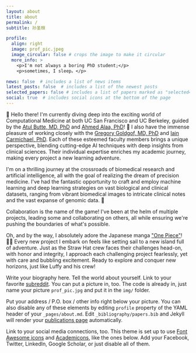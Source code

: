 ```yaml
---
layout: about
title: about
permalink: /
subtitle: 孙圣桓

profile:
  align: right
  image: prof_pic.jpeg
  image_circular: false # crops the image to make it circular
  more_info: >
    <p>I'm not always a boring PhD student;</p>
    <p>sometimes, I sleep。</p>

news: false  # includes a list of news items
latest_posts: false  # includes a list of the newest posts
selected_papers: false # includes a list of papers marked as "selected={true}"
social: true  # includes social icons at the bottom of the page
---
```

🚀 Hello there! I'm currently diving deep into the exciting world of Computational Medicine at both UC San Francisco and UC Berkeley, guided by the [Atul Butte, MD, PhD](https://profiles.ucsf.edu/atul.butte) and [Ahmed Alaa, PhD](https://ahmedmalaa.github.io/)! 🌟 I also have the immense pleasure of working closely with the [Gregory Goldgof, MD, PhD](https://www.mskcc.org/cancer-care/doctors/gregory-goldgof) and [Iain Carmichael, PhD](https://idc9.github.io/). Each of these esteemed faculty members brings a unique perspective, blending cutting-edge AI techniques with deep insights from clinical sciences. Their individual expertise enriches my academic journey, making every project a new learning adventure.

I'm on a thrilling journey at the crossroads of biomedical research and artificial intelligence, all with the goal of realizing the dream of precision medicine. I've had the fantastic opportunity to craft and employ machine learning and deep learning strategies on vast biological and clinical datasets, ranging from vibrant biomedical images to intricate clinical notes and the vast expanse of genomic data. 🎉

Collaboration is the name of the game! I've been at the helm of multiple projects, leading some and collaborating on others, all while ensuring we're pushing the boundaries of what's possible.

Oh, and by the way, I absolutely adore the Japanese manga ["One Piece"](https://en.wikipedia.org/wiki/One_Piece)! 🏴‍☠️ Every new project I embark on feels like setting sail to a new island full of adventure. Just as the Straw Hat crew faces their challenges head-on, with honor and integrity, I approach each challenging project fearlessly, yet with care and bubbling excitement. Ready to explore and conquer new horizons, just like Luffy and his crew!


Write your biography here. Tell the world about yourself. Link to your favorite [subreddit](http://reddit.com). You can put a picture in, too. The code is already in, just name your picture `prof_pic.jpg` and put it in the `img/` folder.

Put your address / P.O. box / other info right below your picture. You can also disable any of these elements by editing `profile` property of the YAML header of your `_pages/about.md`. Edit `_bibliography/papers.bib` and Jekyll will render your [publications page](/al-folio/publications/) automatically.

Link to your social media connections, too. This theme is set up to use [Font Awesome icons](http://fortawesome.github.io/Font-Awesome/) and [Academicons](https://jpswalsh.github.io/academicons/), like the ones below. Add your Facebook, Twitter, LinkedIn, Google Scholar, or just disable all of them.